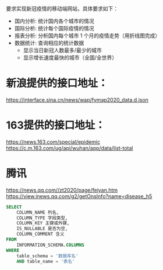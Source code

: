 要求实现新冠疫情的移动端网站，具体要求如下：

- 国内分析: 统计国内各个城市的情况
- 国际分析: 统计每个国际疫情的情况
- 报表分析: 分析国内每个城市 1 个月的疫情走势（用折线图完成）
- 数据统计: 查询相应的统计数据
  - 显示当日新冠人数最多/最少的城市
  - 显示增长速度最快的城市（全国/全世界）


# 新浪提供的接口地址：
https://interface.sina.cn/news/wap/fymap2020_data.d.json

# 163提供的接口地址：
https://news.163.com/special/epidemic
https://c.m.163.com/ug/api/wuhan/app/data/list-total

# 腾讯
https://news.qq.com//zt2020/page/feiyan.htm
https://view.inews.qq.com/g2/getOnsInfo?name=disease_h5























```sql
SELECT
	COLUMN_NAME 列名,
	COLUMN_TYPE 字段类型,
	COLUMN_KEY 主键或外键,
	IS_NULLABLE 是否为空,
	COLUMN_COMMENT 含义 
FROM
	INFORMATION_SCHEMA.COLUMNS 
WHERE
	table_schema = '数据库名' 
	AND table_name = '表名'
```
